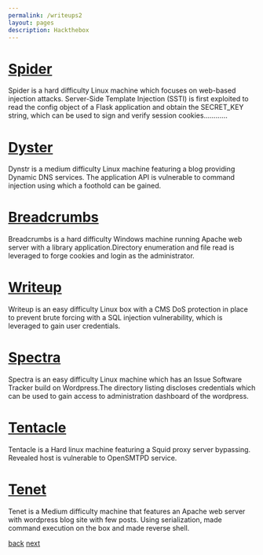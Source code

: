 ```yaml
---
permalink: /writeups2
layout: pages
description: Hackthebox
---
```


# [Spider](/spider)

Spider is a hard difficulty Linux machine which focuses on web-based injection attacks. Server-Side Template Injection (SSTI) is first exploited to read the config object of a Flask application and obtain the SECRET_KEY string, which can be used to sign and verify session cookies............

# [Dyster](/dyster)

Dynstr is a medium difficulty Linux machine featuring a blog providing Dynamic DNS services. The application API is vulnerable to command injection using which a foothold can be gained.

# [Breadcrumbs](/breadcrumbs)

Breadcrumbs is a hard difficulty Windows machine running Apache web server with a library application.Directory enumeration and file read is leveraged to forge cookies and login as the administrator.

# [Writeup](/writeup)


Writeup is an easy difficulty Linux box with a CMS DoS protection in place to prevent brute forcing with a SQL injection vulnerability, which is leveraged to gain user credentials.

# [Spectra](/spectra)

Spectra is an easy difficulty Linux machine which has an Issue Software Tracker build on Wordpress.The directory listing discloses credentials which can be used to gain access to administration dashboard of the wordpress.

# [Tentacle](/tentacle)

Tentacle is a Hard linux machine featuring a Squid proxy server bypassing. Revealed host is vulnerable to OpenSMTPD service.

# [Tenet](/tenet)

Tenet is a Medium difficulty machine that features an Apache web server with wordpress blog site with few posts. Using serialization, made command execution on the box and made reverse shell.

[back](/) [next](/writeups)